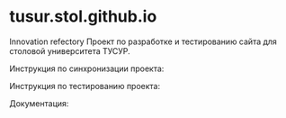 # tusur.stol.github.io
Innovation refectory
Проект по разработке и тестированию сайта для столовой университета ТУСУР.

Инструкция по синхронизации проекта:

Инструкция по тестированию проекта:

Документация:

